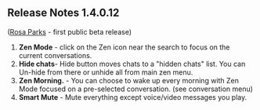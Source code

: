 Release Notes 1.4.0.12
----------------------

([Rosa Parks](https://en.wikipedia.org/wiki/Rosa_Parks) - first public beta release)

1. **Zen Mode** - click on the Zen icon near the search to focus on the current conversations.
2. **Hide chats**- Hide button moves chats to a "hidden chats" list. You can Un-hide from there or unhide all from main zen menu.
3. **Zen Morning.** - You can choose to wake up every morning with Zen Mode focused on a pre-selected conversation. (see conversation menu)
4. **Smart Mute** - Mute everything except voice/video messages you play.
